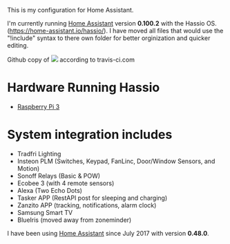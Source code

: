 This is my configuration for Home Assistant.

I'm currently running [Home Assistant](https://home-assistant.io) version __0.100.2__ with the Hassio OS.  (https://home-assistant.io/hassio/). I have moved all files that would use the "!include" syntax to there own folder for better orginization and quicker editing.

Github copy of <a href="https://travis-ci.com/djryan012/homeassistant-config"><img src="https://travis-ci.com/djryan012/homeassistant-config.svg?branch=master"/></a> according to travis-ci.com

# Hardware Running Hassio
* [Raspberry Pi 3](http://a.co/8dDGqmT)

# System integration includes
* Tradfri Lighting
* Insteon PLM (Switches, Keypad, FanLinc, Door/Window Sensors, and Motion)
* Sonoff Relays (Basic & POW)
* Ecobee 3 (with 4 remote sensors)
* Alexa (Two Echo Dots)
* Tasker APP (RestAPI post for sleeping and charging)
* Zanzito APP (tracking, notifications, alarm clock)
* Samsung Smart TV
* BlueIris (moved away from zoneminder)

I have been using [Home Assistant](https://home-assistant.io) since July 2017 with version __0.48.0__.

